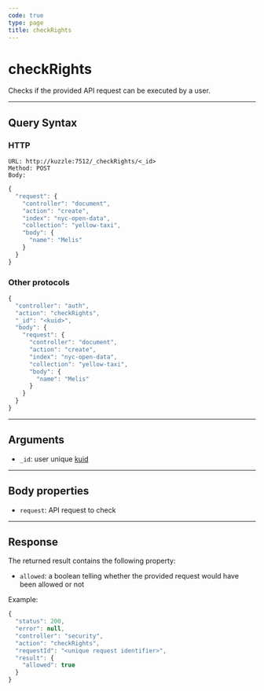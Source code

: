 ```yaml
---
code: true
type: page
title: checkRights
---
```


# checkRights

<SinceBadge version="change-me"/>

Checks if the provided API request can be executed by a user.

---

## Query Syntax

### HTTP

```http
URL: http://kuzzle:7512/_checkRights/<_id>
Method: POST
Body:
```

```js
{
  "request": {
    "controller": "document",
    "action": "create",
    "index": "nyc-open-data",
    "collection": "yellow-taxi",
    "body": {
      "name": "Melis"
    }
  }
}
```

### Other protocols

```js
{
  "controller": "auth",
  "action": "checkRights",
  "_id": "<kuid>",
  "body": {
    "request": {
      "controller": "document",
      "action": "create",
      "index": "nyc-open-data",
      "collection": "yellow-taxi",
      "body": {
        "name": "Melis"
      }
    }
  }
}
```

---

## Arguments

- `_id`: user unique [kuid](/core/2/guides/essentials/user-authentication#kuzzle-user-identifier-kuid)

---

## Body properties

- `request`: API request to check

---

## Response

The returned result contains the following property:

- `allowed`: a boolean telling whether the provided request would have been allowed or not

Example:

```js
{
  "status": 200,
  "error": null,
  "controller": "security",
  "action": "checkRights",
  "requestId": "<unique request identifier>",
  "result": {
    "allowed": true
  }
}
```
